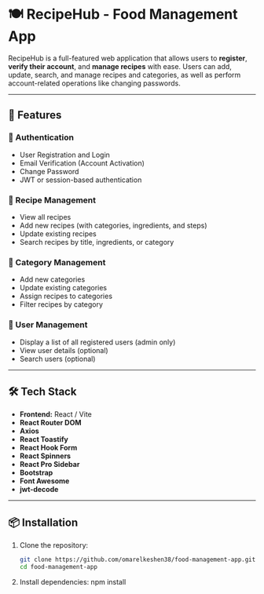 # 🍽️ RecipeHub - Food Management App

RecipeHub is a full-featured web application that allows users to **register**, **verify their account**, and **manage recipes** with ease. Users can add, update, search, and manage recipes and categories, as well as perform account-related operations like changing passwords.

---

## 🚀 Features
### 🔐 Authentication
- User Registration and Login
- Email Verification (Account Activation)
- Change Password
- JWT or session-based authentication

### 📖 Recipe Management
- View all recipes
- Add new recipes (with categories, ingredients, and steps)
- Update existing recipes
- Search recipes by title, ingredients, or category

### 📂 Category Management
- Add new categories
- Update existing categories
- Assign recipes to categories
- Filter recipes by category

### 👥 User Management
- Display a list of all registered users (admin only)
- View user details (optional)
- Search users (optional)

---

## 🛠️ Tech Stack

- **Frontend:** React / Vite 
- **React Router DOM**
- **Axios**
- **React Toastify**
- **React Hook Form** 
- **React Spinners**
- **React Pro Sidebar**
- **Bootstrap**
- **Font Awesome**
- **jwt-decode**

---

## 📦 Installation

1. Clone the repository:
   ```bash
   git clone https://github.com/omarelkeshen38/food-management-app.git
   cd food-management-app
2. Install dependencies:
   npm install
